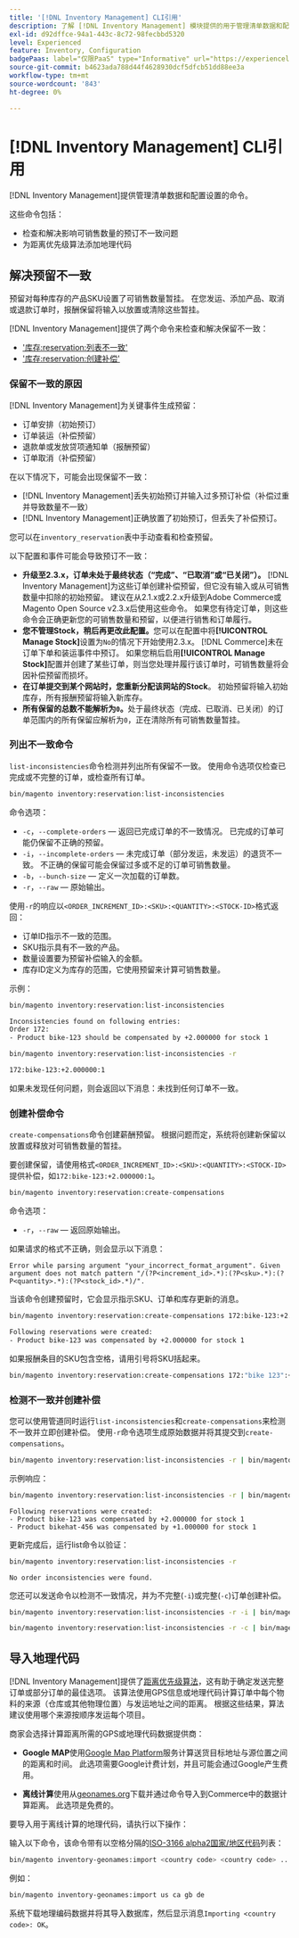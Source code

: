 ```yaml
---
title: '[!DNL Inventory Management] CLI引用'
description: 了解 [!DNL Inventory Management] 模块提供的用于管理清单数据和配置设置的命令。
exl-id: d92dffce-94a1-443c-8c72-98fecbbd5320
level: Experienced
feature: Inventory, Configuration
badgePaas: label="仅限PaaS" type="Informative" url="https://experienceleague.adobe.com/zh-hans/docs/commerce/user-guides/product-solutions" tooltip="仅适用于云项目(Adobe管理的PaaS基础架构)和内部部署项目上的Adobe Commerce 。"
source-git-commit: b4623ada788d44f4628930dcf5dfcb51dd88ee3a
workflow-type: tm+mt
source-wordcount: '843'
ht-degree: 0%

---
```


# [!DNL Inventory Management] CLI引用

[!DNL Inventory Management]提供管理清单数据和配置设置的命令。

这些命令包括：

- 检查和解决影响可销售数量的预订不一致问题
- 为距离优先级算法添加地理代码

## 解决预留不一致

预留对每种库存的产品SKU设置了可销售数量暂挂。 在您发运、添加产品、取消或退款订单时，报酬保留将输入以放置或清除这些暂挂。

[!DNL Inventory Management]提供了两个命令来检查和解决保留不一致：

- [&#39;库存:reservation:列表不一致&#39;](#list-inconsistencies-command)
- [&#39;库存:reservation:创建补偿&#39;](#create-compensations-command)

### 保留不一致的原因

[!DNL Inventory Management]为关键事件生成预留：

- 订单安排（初始预订）
- 订单装运（补偿预留）
- 退款单或发放贷项通知单（报酬预留）
- 订单取消（补偿预留）

在以下情况下，可能会出现保留不一致：

- [!DNL Inventory Management]丢失初始预订并输入过多预订补偿（补偿过重并导致数量不一致）
- [!DNL Inventory Management]正确放置了初始预订，但丢失了补偿预订。

您可以在`inventory_reservation`表中手动查看和检查预留。

以下配置和事件可能会导致预订不一致：

- **升级至2.3.x，订单未处于最终状态（“完成”、“已取消”或“已关闭”）。** [!DNL Inventory Management]为这些订单创建补偿预留，但它没有输入或从可销售数量中扣除的初始预留。 建议在从2.1.x或2.2.x升级到Adobe Commerce或Magento Open Source v2.3.x后使用这些命令。 如果您有待定订单，则这些命令会正确更新您的可销售数量和预留，以便进行销售和订单履行。
- **您不管理Stock，稍后再更改此配置。**&#x200B;您可以在配置中将&#x200B;**[!UICONTROL Manage Stock]**&#x200B;设置为`No`的情况下开始使用2.3.x。 [!DNL Commerce]未在订单下单和装运事件中预订。 如果您稍后启用&#x200B;**[!UICONTROL Manage Stock]**&#x200B;配置并创建了某些订单，则当您处理并履行该订单时，可销售数量将会因补偿预留而损坏。
- **在订单提交到某个网站时，您重新分配该网站的Stock**。 初始预留将输入初始库存，所有报酬预留将输入新库存。
- **所有保留的总数不能解析为`0`。**&#x200B;处于最终状态（完成、已取消、已关闭）的订单范围内的所有保留应解析为`0`，正在清除所有可销售数量暂挂。

### 列出不一致命令

`list-inconsistencies`命令检测并列出所有保留不一致。 使用命令选项仅检查已完成或不完整的订单，或检查所有订单。

```bash
bin/magento inventory:reservation:list-inconsistencies
```

命令选项：

- `-c`，`--complete-orders` — 返回已完成订单的不一致情况。 已完成的订单可能仍保留不正确的预留。
- `-i`，`--incomplete-orders` — 未完成订单（部分发运，未发运）的退货不一致。 不正确的保留可能会保留过多或不足的订单可销售数量。
- `-b`，`--bunch-size` — 定义一次加载的订单数。
- `-r`，`--raw` — 原始输出。

使用`-r`的响应以`<ORDER_INCREMENT_ID>:<SKU>:<QUANTITY>:<STOCK-ID>`格式返回：

- 订单ID指示不一致的范围。
- SKU指示具有不一致的产品。
- 数量设置要为预留补偿输入的金额。
- 库存ID定义为库存的范围，它使用预留来计算可销售数量。

示例：

```bash
bin/magento inventory:reservation:list-inconsistencies

Inconsistencies found on following entries:
Order 172:
- Product bike-123 should be compensated by +2.000000 for stock 1
```

```bash
bin/magento inventory:reservation:list-inconsistencies -r

172:bike-123:+2.000000:1
```

如果未发现任何问题，则会返回以下消息：未找到任何订单不一致。

### 创建补偿命令

`create-compensations`命令创建薪酬预留。 根据问题而定，系统将创建新保留以放置或释放对可销售数量的暂挂。

要创建保留，请使用格式`<ORDER_INCREMENT_ID>:<SKU>:<QUANTITY>:<STOCK-ID>`提供补偿，如`172:bike-123:+2.000000:1`。

```bash
bin/magento inventory:reservation:create-compensations
```

命令选项：

- `-r`，`--raw` — 返回原始输出。

如果请求的格式不正确，则会显示以下消息：

```
Error while parsing argument "your_incorrect_format_argument". Given argument does not match pattern "/(?P<increment_id>.*):(?P<sku>.*):(?P<quantity>.*):(?P<stock_id>.*)/".
```

当该命令创建预留时，它会显示指示SKU、订单和库存更新的消息。

```bash
bin/magento inventory:reservation:create-compensations 172:bike-123:+2.000000:1

Following reservations were created:
- Product bike-123 was compensated by +2.000000 for stock 1
```

如果报酬条目的SKU包含空格，请用引号将SKU括起来。

```bash
bin/magento inventory:reservation:create-compensations 172:"bike 123":+2.000000:1
```

### 检测不一致并创建补偿

您可以使用管道同时运行`list-inconsistencies`和`create-compensations`来检测不一致并立即创建补偿。 使用`-r`命令选项生成原始数据并将其提交到`create-compensations`。

```bash
bin/magento inventory:reservation:list-inconsistencies -r | bin/magento inventory:reservation:create-compensations
```

示例响应：

```bash
bin/magento inventory:reservation:list-inconsistencies -r | bin/magento inventory:reservation:create-compensations
```

```
Following reservations were created:
- Product bike-123 was compensated by +2.000000 for stock 1
- Product bikehat-456 was compensated by +1.000000 for stock 1
```

更新完成后，运行list命令以验证：

```bash
bin/magento inventory:reservation:list-inconsistencies -r
```

```
No order inconsistencies were found.
```

您还可以发送命令以检测不一致情况，并为不完整(`-i`)或完整(`-c`)订单创建补偿。

```bash
bin/magento inventory:reservation:list-inconsistencies -r -i | bin/magento inventory:reservation:create-compensations
```

```bash
bin/magento inventory:reservation:list-inconsistencies -r -c | bin/magento inventory:reservation:create-compensations
```

## 导入地理代码

[!DNL Inventory Management]提供了[距离优先级算法](distance-priority-algorithm.md)，这有助于确定发送完整订单或部分订单的最佳选项。 该算法使用GPS信息或地理代码计算订单中每个物料的来源（仓库或其他物理位置）与发运地址之间的距离。 根据这些结果，算法建议使用哪个来源按顺序发运每个项目。

商家会选择计算距离所需的GPS或地理代码数据提供商：

- **Google MAP**&#x200B;使用[Google Map Platform](https://mapsplatform.google.com/)服务计算送货目标地址与源位置之间的距离和时间。 此选项需要Google计费计划，并且可能会通过Google产生费用。

- **离线计算**&#x200B;使用从[geonames.org](https://www.geonames.org/)下载并通过命令导入到Commerce中的数据计算距离。 此选项是免费的。

要导入用于离线计算的地理代码，请执行以下操作：

输入以下命令，该命令带有以空格分隔的[ISO-3166 alpha2国家/地区代码](https://www.geonames.org/countries/)列表：

```bash
bin/magento inventory-geonames:import <country code> <country code> ...
```

例如：

```bash
bin/magento inventory-geonames:import us ca gb de
```

系统下载地理编码数据并将其导入数据库，然后显示消息`Importing <country code>: OK`。

